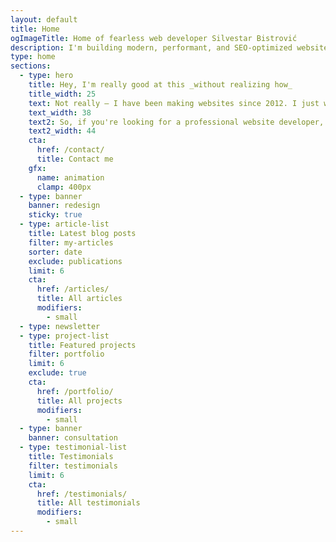 ```yaml
---
layout: default
title: Home
ogImageTitle: Home of fearless web developer Silvestar Bistrović
description: I'm building modern, performant, and SEO-optimized websites since 2012 using the best coding practices to deliver the best experience for every user.
type: home
sections:
  - type: hero
    title: Hey, I'm really good at this _without realizing how_
    title_width: 25
    text: Not really — I have been making websites since 2012. I just wanted to use my favorite [Peep Show quote](https://youtu.be/6mSleXflIq8?si=naOp1-USH4B3e75I&t=85).
    text_width: 38
    text2: So, if you're looking for a professional website developer, you've come to the right place.
    text2_width: 44
    cta:
      href: /contact/
      title: Contact me
    gfx:
      name: animation
      clamp: 400px
  - type: banner
    banner: redesign
    sticky: true
  - type: article-list
    title: Latest blog posts
    filter: my-articles
    sorter: date
    exclude: publications
    limit: 6
    cta:
      href: /articles/
      title: All articles
      modifiers:
        - small
  - type: newsletter
  - type: project-list
    title: Featured projects
    filter: portfolio
    limit: 6
    exclude: true
    cta:
      href: /portfolio/
      title: All projects
      modifiers:
        - small
  - type: banner
    banner: consultation
  - type: testimonial-list
    title: Testimonials
    filter: testimonials
    limit: 6
    cta:
      href: /testimonials/
      title: All testimonials
      modifiers:
        - small
---
```

